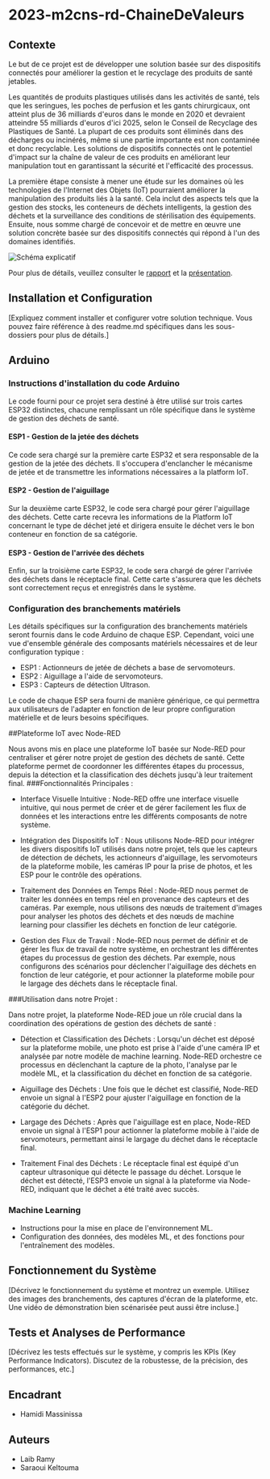 # 2023-m2cns-rd-ChaineDeValeurs


## Contexte
Le but de ce projet est de développer une solution basée sur des dispositifs connectés pour améliorer la gestion et le recyclage des produits de santé jetables.

Les quantités de produits plastiques utilisés dans les activités de santé, tels que les seringues, les poches de perfusion et les gants chirurgicaux, ont atteint plus de 36 milliards d'euros dans le monde en 2020 et devraient atteindre 55 milliards d'euros d'ici 2025, selon le Conseil de Recyclage des Plastiques de Santé. La plupart de ces produits sont éliminés dans des décharges ou incinérés, même si une partie importante est non contaminée et donc recyclable. Les solutions de dispositifs connectés ont le potentiel d'impact sur la chaîne de valeur de ces produits en améliorant leur manipulation tout en garantissant la sécurité et l'efficacité des processus.

La première étape consiste à mener une étude sur les domaines où les technologies de l'Internet des Objets (IoT) pourraient améliorer la manipulation des produits liés à la santé. Cela inclut des aspects tels que la gestion des stocks, les conteneurs de déchets intelligents, la gestion des déchets et la surveillance des conditions de stérilisation des équipements. Ensuite, nous somme chargé de concevoir et de mettre en œuvre une solution concrète basée sur des dispositifs connectés qui répond à l'un des domaines identifiés.

![Schéma explicatif](lien_vers_image_schema.png)

Pour plus de détails, veuillez consulter le [rapport](./Docs/Rapport_V0.pdf) et la [présentation](./Docs/Presentation_V0.pdf).

## Installation et Configuration
[Expliquez comment installer et configurer votre solution technique. Vous pouvez faire référence à des readme.md spécifiques dans les sous-dossiers pour plus de détails.]

## Arduino

### Instructions d'installation du code Arduino

Le code fourni pour ce projet sera destiné à être utilisé sur trois cartes ESP32 distinctes, chacune remplissant un rôle spécifique dans le système de gestion des déchets de santé.

#### ESP1 - Gestion de la jetée des déchets
Ce code sera chargé sur la première carte ESP32 et sera responsable de la gestion de la jetée des déchets. Il s'occupera d'enclancher le mécanisme de jetée et de transmettre les informations nécessaires a la platform IoT.

#### ESP2 - Gestion de l'aiguillage
Sur la deuxième carte ESP32, le code sera chargé pour gérer l'aiguillage des déchets. Cette carte recevra les informations de la Platform IoT concernant le type de déchet jeté et dirigera ensuite le déchet vers le bon conteneur en fonction de sa catégorie.

#### ESP3 - Gestion de l'arrivée des déchets
Enfin, sur la troisième carte ESP32, le code sera chargé de gérer l'arrivée des déchets dans le réceptacle final. Cette carte s'assurera que les déchets sont correctement reçus et enregistrés dans le système.

### Configuration des branchements matériels

Les détails spécifiques sur la configuration des branchements matériels seront fournis dans le code Arduino de chaque ESP. Cependant, voici une vue d'ensemble générale des composants matériels nécessaires et de leur configuration typique :

- ESP1 : Actionneurs de jetée de déchets a base de servomoteurs.
- ESP2 : Aiguillage a l'aide de servomoteurs.
- ESP3 : Capteurs de détection Ultrason.

Le code de chaque ESP sera fourni de manière générique, ce qui permettra aux utilisateurs de l'adapter en fonction de leur propre configuration matérielle et de leurs besoins spécifiques.

##Plateforme IoT avec Node-RED 

Nous avons mis en place une plateforme IoT basée sur Node-RED pour centraliser et gérer notre projet de gestion des déchets de santé. Cette plateforme permet de coordonner les différentes étapes du processus, depuis la détection et la classification des déchets jusqu'à leur traitement final.
###Fonctionnalités Principales :

-    Interface Visuelle Intuitive : Node-RED offre une interface visuelle intuitive, qui nous permet de créer et de gérer facilement les flux de données et les interactions entre les différents composants de notre système.

-    Intégration des Dispositifs IoT : Nous utilisons Node-RED pour intégrer les divers dispositifs IoT utilisés dans notre projet, tels que les capteurs de détection de déchets, les actionneurs d'aiguillage, les servomoteurs de la plateforme mobile, les caméras IP pour la prise de photos, et les ESP pour le contrôle des opérations.

-    Traitement des Données en Temps Réel : Node-RED nous permet de traiter les données en temps réel en provenance des capteurs et des caméras. Par exemple, nous utilisons des nœuds de traitement d'images pour analyser les photos des déchets et des nœuds de machine learning pour classifier les déchets en fonction de leur catégorie.

-    Gestion des Flux de Travail : Node-RED nous permet de définir et de gérer les flux de travail de notre système, en orchestrant les différentes étapes du processus de gestion des déchets. Par exemple, nous configurons des scénarios pour déclencher l'aiguillage des déchets en fonction de leur catégorie, et pour actionner la plateforme mobile pour le largage des déchets dans le réceptacle final.

###Utilisation dans notre Projet :

Dans notre projet, la plateforme Node-RED joue un rôle crucial dans la coordination des opérations de gestion des déchets de santé :

-    Détection et Classification des Déchets : Lorsqu'un déchet est déposé sur la plateforme mobile, une photo est prise à l'aide d'une caméra IP et analysée par notre modèle de machine learning. Node-RED orchestre ce processus en déclenchant la capture de la photo, l'analyse par le modèle ML, et la classification du déchet en fonction de sa catégorie.

-    Aiguillage des Déchets : Une fois que le déchet est classifié, Node-RED envoie un signal à l'ESP2 pour ajuster l'aiguillage en fonction de la catégorie du déchet.

-    Largage des Déchets : Après que l'aiguillage est en place, Node-RED envoie un signal à l'ESP1 pour actionner la plateforme mobile à l'aide de servomoteurs, permettant ainsi le largage du déchet dans le réceptacle final.

-    Traitement Final des Déchets : Le réceptacle final est équipé d'un capteur ultrasonique qui détecte le passage du déchet. Lorsque le déchet est détecté, l'ESP3 envoie un signal à la plateforme via Node-RED, indiquant que le déchet a été traité avec succès.



### Machine Learning
- Instructions pour la mise en place de l'environnement ML.
- Configuration des données, des modèles ML, et des fonctions pour l'entraînement des modèles.

## Fonctionnement du Système
[Décrivez le fonctionnement du système et montrez un exemple. Utilisez des images des branchements, des captures d'écran de la plateforme, etc. Une vidéo de démonstration bien scénarisée peut aussi être incluse.]

## Tests et Analyses de Performance
[Décrivez les tests effectués sur le système, y compris les KPIs (Key Performance Indicators). Discutez de la robustesse, de la précision, des performances, etc.]
## Encadrant
- Hamidi Massinissa
## Auteurs
- Laib Ramy
- Saraoui Keltouma


